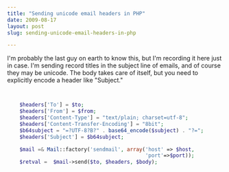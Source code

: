 ```yaml
---
title: "Sending unicode email headers in PHP"
date: 2009-08-17
layout: post
slug: sending-unicode-email-headers-in-php

---
```


I'm probably the last guy on earth to know this, but I'm recording it here just in case. I'm sending record titles in the subject line of emails, and of course they may be unicode. The body takes care of itself, but you need to explicitly encode a header like "Subject."

~~~PHP


    $headers['To'] = $to;
    $headers['From'] = $from;
    $headers['Content-Type'] = "text/plain; charset=utf-8";
    $headers['Content-Transfer-Encoding'] = "8bit";
    $b64subject = "=?UTF-8?B?" . base64_encode($subject) . "?=";
    $headers['Subject'] = $b64subject;

    $mail =& Mail::factory('sendmail', array('host' => $host,
                                             'port'=>$port));
    $retval =  $mail->send($to, $headers, $body);

~~~
